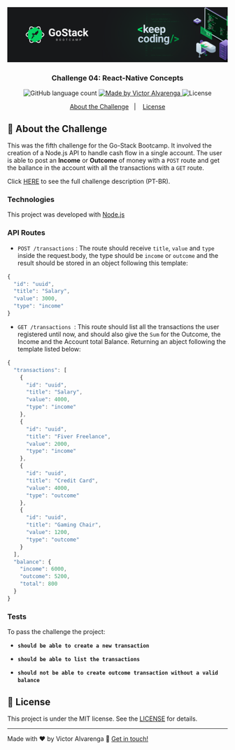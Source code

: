 <img alt="GoStack Banner" src="./banner.png" />

<h3 align="center">
  Challenge 04: React-Native Concepts
</h3>

<p align="center">
  <img alt="GitHub language count" src="https://img.shields.io/github/languages/count/thadeucity/go-stack_challenge_05?color=%2304D361">

  <a href="https://github.com/thadeucity">
    <img alt="Made by Victor Alvarenga" src="https://img.shields.io/badge/made%20by-Victor Alvarenga-%2304D361">
  </a>

  <img alt="License" src="https://img.shields.io/badge/license-MIT-%2304D361">

</p>

<p align="center">
  <a href="#rocket-about-the-challenge">About the Challenge</a>&nbsp;&nbsp;&nbsp;|&nbsp;&nbsp;&nbsp;
  <a href="#memo-license">License</a>
</p>

## :rocket: About the Challenge

This was the fifth challenge for the Go-Stack Bootcamp. It involved the creation of a Node.js API to handle cash flow in a single account. The user is able to post an <b>Income</b> or <b>Outcome</b> of money with a `POST` route and get the ballance in the account with all the transactions with a `GET` route.

Click [HERE](https://github.com/Rocketseat/bootcamp-gostack-desafios/tree/master/desafio-fundamentos-nodejs) to see the full challenge description (PT-BR).

### Technologies
This project was developed with [Node.js](https://nodejs.org/en/)

### API Routes

- `POST /transactions` : The route should receive `title`, `value` and `type` inside the request.body, the type should be `income` or `outcome` and the result should be stored in an object following this template:
```js
{
  "id": "uuid",
  "title": "Salary",
  "value": 3000,
  "type": "income"
}
```

- `GET /transactions `: This route should list all the transactions the user registered until now, and should also give the `Sum` for the Outcome, the Income and the Account total Balance. Returning an abject following the template listed below:
```js
{
  "transactions": [
    {
      "id": "uuid",
      "title": "Salary",
      "value": 4000,
      "type": "income"
    },
    {
      "id": "uuid",
      "title": "Fiver Freelance",
      "value": 2000,
      "type": "income"
    },
    {
      "id": "uuid",
      "title": "Credit Card",
      "value": 4000,
      "type": "outcome"
    },
    {
      "id": "uuid",
      "title": "Gaming Chair",
      "value": 1200,
      "type": "outcome"
    }
  ],
  "balance": {
    "income": 6000,
    "outcome": 5200,
    "total": 800
  }
}
```

### Tests

To pass the challenge the project:

- **`should be able to create a new transaction`**

- **`should be able to list the transactions`**

- **`should not be able to create outcome transaction without a valid balance`**

## :memo: License

This project is under the MIT license. See the [LICENSE](LICENSE.md) for details.

---

Made with ♥ by Victor Alvarenga :wave: [Get in touch!](https://www.linkedin.com/in/victoralvarenga/)
